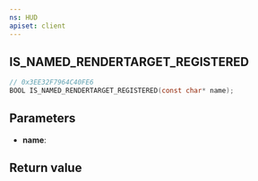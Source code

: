 ```yaml
---
ns: HUD
apiset: client
---
```

## IS_NAMED_RENDERTARGET_REGISTERED

```c
// 0x3EE32F7964C40FE6
BOOL IS_NAMED_RENDERTARGET_REGISTERED(const char* name);
```


## Parameters
* **name**:

## Return value

